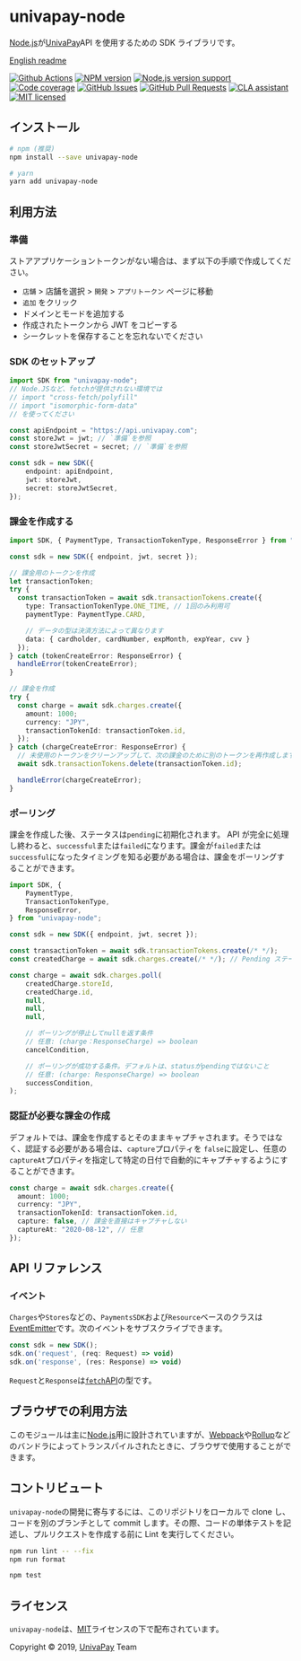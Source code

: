 [node]: https://nodejs.org/
[npm]: https://www.npmjs.com/
[yarn]: https://yarnpkg.com/
[webpack]: https://webpack.js.org/
[rollup]: https://rollupjs.org/
[univapay-url]: https://univapay.com/
[npm-url]: https://www.npmjs.com/package/univapay-node
[build-url]: https://github.com/univapay/univapay-node/actions
[github-url]: https://github.com/univapay/univapay-node/
[github-issues-url]: https://github.com/univapay/univapay-node/issues
[github-pr-url]: https://github.com/univapay/univapay-node/pulls
[coveralls-url]: https://coveralls.io/github/univapay/univapay-node?branch=master
[license-url]: https://github.com/univapay/univapay-node/blob/master/LICENSE
[cla-url]: https://cla-assistant.io/univapay/univapay-node
[shield-node]: https://img.shields.io/node/v/univapay-node.svg
[shield-npm]: https://img.shields.io/npm/v/univapay-node.svg
[shield-build]: https://img.shields.io/github/workflow/status/univapay/univapay-node/test/master
[shield-downloads]: https://img.shields.io/npm/dm/univapay-node.svg
[shield-license]: https://img.shields.io/npm/l/univapay-node.svg
[shield-coverage]: https://coveralls.io/repos/github/univapay/univapay-node/badge.svg?branch=master
[shield-issues]: https://img.shields.io/github/issues/univapay/univapay-node.svg
[shield-pullrequests]: https://img.shields.io/github/issues-pr/univapay/univapay-node.svg
[shield-cla]: https://cla-assistant.io/readme/badge/univapay/univapay-node

# univapay-node

[Node.js][node]が[UnivaPay][univapay-url]API を使用するための SDK ライブラリです。

[English readme](README.en.md)

[![Github Actions][shield-build]][build-url]
[![NPM version][shield-npm]][npm-url]
[![Node.js version support][shield-node]][node]
[![Code coverage][shield-coverage]][coveralls-url]
[![GitHub Issues][shield-issues]][github-issues-url]
[![GitHub Pull Requests][shield-pullrequests]][github-pr-url]
[![CLA assistant][shield-cla]][cla-url]
[![MIT licensed][shield-license]][license-url]

## インストール

```bash
# npm (推奨)
npm install --save univapay-node

# yarn
yarn add univapay-node
```

## 利用方法

### 準備

ストアアプリケーショントークンがない場合は、まず以下の手順で作成してください。

-   `店舗` > 店舗を選択 > `開発` > `アプリトークン` ページに移動
-   `追加` をクリック
-   ドメインとモードを追加する
-   作成されたトークンから JWT をコピーする
-   シークレットを保存することを忘れないでください

### SDK のセットアップ

```typescript
import SDK from "univapay-node";
// Node.JSなど、fetchが提供されない環境では
// import "cross-fetch/polyfill"
// import "isomorphic-form-data"
// を使ってください

const apiEndpoint = "https://api.univapay.com";
const storeJwt = jwt; // `準備`を参照
const storeJwtSecret = secret; // `準備`を参照

const sdk = new SDK({
    endpoint: apiEndpoint,
    jwt: storeJwt,
    secret: storeJwtSecret,
});
```

### 課金を作成する

```typescript
import SDK, { PaymentType, TransactionTokenType, ResponseError } from "univapay-node";

const sdk = new SDK({ endpoint, jwt, secret });

// 課金用のトークンを作成
let transactionToken;
try {
  const transactionToken = await sdk.transactionTokens.create({
    type: TransactionTokenType.ONE_TIME, // 1回のみ利用可
    paymentType: PaymentType.CARD,

    // データの型は決済方法によって異なります
    data: { cardholder, cardNumber, expMonth, expYear, cvv }
  });
} catch (tokenCreateError: ResponseError) {
  handleError(tokenCreateError);
}

// 課金を作成
try {
  const charge = await sdk.charges.create({
    amount: 1000;
    currency: "JPY",
    transactionTokenId: transactionToken.id,
  });
} catch (chargeCreateError: ResponseError) {
  // 未使用のトークンをクリーンアップして、次の課金のために別のトークンを再作成します
  await sdk.transactionTokens.delete(transactionToken.id);

  handleError(chargeCreateError);
}
```

### ポーリング

課金を作成した後、ステータスは`pending`に初期化されます。 API が完全に処理し終わると、`successful`または`failed`になります。課金が`failed`または`successful`になったタイミングを知る必要がある場合は、課金をポーリングすることができます。

```typescript
import SDK, {
    PaymentType,
    TransactionTokenType,
    ResponseError,
} from "univapay-node";

const sdk = new SDK({ endpoint, jwt, secret });

const transactionToken = await sdk.transactionTokens.create(/* */);
const createdCharge = await sdk.charges.create(/* */); // Pending ステータス

const charge = await sdk.charges.poll(
    createdCharge.storeId,
    createdCharge.id,
    null,
    null,
    null,

    // ポーリングが停止してnullを返す条件
    // 任意: (charge：ResponseCharge) => boolean
    cancelCondition,

    // ポーリングが成功する条件。デフォルトは、statusがpendingではないこと
    // 任意: (charge: ResponseCharge) => boolean
    successCondition,
);
```

### 認証が必要な課金の作成

デフォルトでは、課金を作成するとそのままキャプチャされます。そうではなく、認証する必要がある場合は、`capture`プロパティを `false`に設定し、任意の`captureAt`プロパティを指定して特定の日付で自動的にキャプチャするようにすることができます。

```typescript
const charge = await sdk.charges.create({
  amount: 1000;
  currency: "JPY",
  transactionTokenId: transactionToken.id,
  capture: false, // 課金を直接はキャプチャしない
  captureAt: "2020-08-12", // 任意
});
```

## API リファレンス

### イベント

`Charges`や`Stores`などの、`PaymentsSDK`および`Resource`ベースのクラスは[EventEmitter](https://nodejs.org/api/events.html)です。次のイベントをサブスクライブできます。

```javascript
const sdk = new SDK();
sdk.on('request', (req: Request) => void)
sdk.on('response', (res: Response) => void)
```

`Request`と`Response`は[`fetch`API](https://developer.mozilla.org/ja/docs/Web/API/Fetch_API)の型です。

## ブラウザでの利用方法

このモジュールは主に[Node.js][node]用に設計されていますが、[Webpack][webpack]や[Rollup][rollup]などのバンドラによってトランスパイルされたときに、ブラウザで使用することができます。

## コントリビュート

`univapay-node`の開発に寄与するには、このリポジトリをローカルで clone し、コードを別のブランチとして commit します。その際、コードの単体テストを記述し、プルリクエストを作成する前に Lint を実行してください。

```bash
npm run lint -- --fix
npm run format

npm test
```

## ライセンス

`univapay-node`は、[MIT][license-url]ライセンスの下で配布されています。

Copyright &copy; 2019, [UnivaPay][univapay-url] Team

